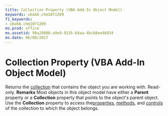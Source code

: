 ```yaml
---
title: Collection Property (VBA Add-In Object Model)
keywords: vbob6.chm1071209
f1_keywords:
- vbob6.chm1071209
ms.prod: office
ms.assetid: 98a29080-a9e9-9235-64aa-4bcb8ee46034
ms.date: 06/08/2017
---
```



# Collection Property (VBA Add-In Object Model)



Returns the [collection](../../Glossary/vbe-glossary.md) that contains the object you are working with. Read-only.
 **Remarks**
Most objects in this object model have either a  **Parent** property or a **Collection** property that points to the object's parent object.
Use the  **Collection** property to access the[properties](../../Glossary/vbe-glossary.md), [methods](../../Glossary/vbe-glossary.md), and [controls](../../Glossary/vbe-glossary.md) of the collection to which the object belongs.

